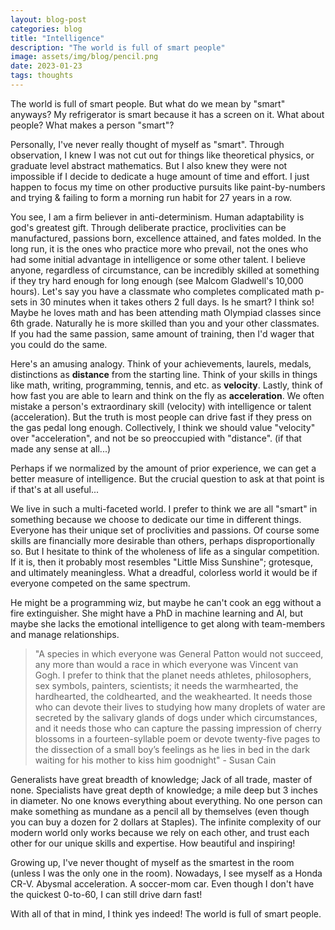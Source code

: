 ```yaml
---
layout: blog-post
categories: blog
title: "Intelligence"
description: "The world is full of smart people"
image: assets/img/blog/pencil.png
date: 2023-01-23
tags: thoughts
---
```


The world is full of smart people. But what do we mean by "smart" anyways? My refrigerator is smart because it has a screen on it. What about people? What makes a person "smart"? 

Personally, I've never really thought of myself as "smart". Through observation, I knew I was not cut out for things like theoretical physics, or graduate level abstract mathematics. But I also knew they were not impossible if I decide to dedicate a huge amount of time and effort. I just happen to focus my time on other productive pursuits like paint-by-numbers and trying & failing to form a morning run habit for 27 years in a row.

You see, I am a firm believer in anti-determinism. Human adaptability is god's greatest gift. Through deliberate practice, proclivities can be manufactured, passions born, excellence attained, and fates molded. In the long run, it is the ones who practice more who prevail, not the ones who had some initial advantage in intelligence or some other talent. I believe anyone, regardless of circumstance, can be incredibly skilled at something if they try hard enough for long enough (see Malcom Gladwell's 10,000 hours). Let's say you have a classmate who completes complicated math p-sets in 30 minutes when it takes others 2 full days. Is he smart? I think so! Maybe he loves math and has been attending math Olympiad classes since 6th grade. Naturally he is more skilled than you and your other classmates. If you had the same passion, same amount of training, then I'd wager that you could do the same. 

Here's an amusing analogy. Think of your achievements, laurels, medals, distinctions as **distance** from the starting line. Think of your skills in things like math, writing, programming, tennis, and etc. as **velocity**. Lastly, think of how fast you are able to learn and think on the fly as **acceleration**. We often mistake a person's extraordinary skill (velocity) with intelligence or talent (acceleration). But the truth is most people can drive fast if they press on the gas pedal long enough. Collectively, I think we should value "velocity" over "acceleration", and not be so preoccupied with "distance". (if that made any sense at all...)

Perhaps if we normalized by the amount of prior experience, we can get a better measure of intelligence. But the crucial question to ask at that point is if that's at all useful...

We live in such a multi-faceted world. I prefer to think we are all "smart" in something because we choose to dedicate our time in different things. Everyone has their unique set of proclivities and passions. Of course some skills are financially more desirable than others, perhaps disproportionally so. But I hesitate to think of the wholeness of life as a singular competition. If it is, then it probably most resembles "Little Miss Sunshine"; grotesque, and ultimately meaningless. What a dreadful, colorless world it would be if everyone competed on the same spectrum. 

He might be a programming wiz, but maybe he can't cook an egg without a fire extinguisher. She might have a PhD in machine learning and AI, but maybe she lacks the emotional intelligence to get along with team-members and manage relationships. 

> "A species in which everyone was General Patton would not succeed, any more than would a race in which everyone was Vincent van Gogh. I prefer to think that the planet needs athletes, philosophers, sex symbols, painters, scientists; it needs the warmhearted, the hardhearted, the coldhearted, and the weakhearted. It needs those who can devote their lives to studying how many droplets of water are secreted by the salivary glands of dogs under which circumstances, and it needs those who can capture the passing impression of cherry blossoms in a fourteen-syllable poem or devote twenty-five pages to the dissection of a small boy’s feelings as he lies in bed in the dark waiting for his mother to kiss him goodnight" - Susan Cain

Generalists have great breadth of knowledge; Jack of all trade, master of none. Specialists have great depth of knowledge; a mile deep but 3 inches in diameter. No one knows everything about everything. No one person can make something as mundane as a pencil all by themselves (even though you can buy a dozen for 2 dollars at Staples). The infinite complexity of our modern world only works because we rely on each other, and trust each other for our unique skills and expertise. How beautiful and inspiring!

Growing up, I've never thought of myself as the smartest in the room (unless I was the only one in the room). Nowadays, I see myself as a Honda CR-V. Abysmal acceleration. A soccer-mom car. Even though I don't have the quickest 0-to-60, I can still drive darn fast!

With all of that in mind, I think yes indeed! The world is full of smart people. 



